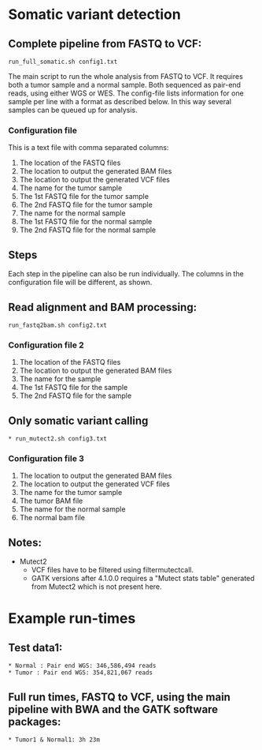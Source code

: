 # Somatic variant detection

## Complete pipeline from FASTQ to VCF:
    run_full_somatic.sh config1.txt

  The main script to run the whole analysis from FASTQ to VCF. It requires both a tumor sample and a normal sample. Both sequenced as pair-end reads, using either WGS or WES. The config-file lists information for one sample per line with a format as described below. In this way several samples can be queued up for analysis.

### Configuration file

This is a text file with comma separated columns:
1. The location of the FASTQ files
2. The location to output the generated BAM files
3. The location to output the generated VCF files
4. The name for the tumor sample
5. The 1st FASTQ file for the tumor sample
6. The 2nd FASTQ file for the tumor sample
7. The name for the normal sample
8. The 1st FASTQ file for the normal sample
9. The 2nd FASTQ file for the normal sample

## Steps
Each step in the pipeline can also be run individually. The columns in the configuration file will be different, as shown.

## Read alignment and BAM processing:
    run_fastq2bam.sh config2.txt

### Configuration file 2
1. The location of the FASTQ files
2. The location to output the generated BAM files
3. The name for the sample
4. The 1st FASTQ file for the sample
5. The 2nd FASTQ file for the sample

## Only somatic variant calling
    * run_mutect2.sh config3.txt

### Configuration file 3
1. The location to output the generated BAM files
2. The location to output the generated VCF files
3. The name for the tumor sample
4. The tumor BAM file
5. The name for the normal sample
6. The normal bam file

## Notes:
  * Mutect2
    * VCF files have to be filtered using filtermutectcall.
    * GATK versions after 4.1.0.0 requires a "Mutect stats table" generated from Mutect2 which is not present here.


# Example run-times

## Test data1:
    * Normal : Pair end WGS: 346,586,494 reads
    * Tumor : Pair end WGS: 354,821,067 reads

## Full run times, FASTQ to VCF, using the main pipeline with BWA and the GATK software packages:
    * Tumor1 & Normal1: 3h 23m                        
    
